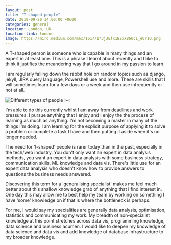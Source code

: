 ```yaml
---
layout: post
title: "T-shaped people"
date: 2019-09-20 14:00:00 +0600
categories: general
location: London, UK
location-link: london
image: https://miro.medium.com/max/1617/1*3jJEfx1B2xX86Uc1_e0r1Q.png
---
```


A T-shaped person is someone who is capable in many things and an expert in at least one. This is a phrase I learnt about recently and I like to think it justifies the meandering way that I go around in my passion to learn.

I am regularly falling down the rabbit hole on random topics such as django, jekyll, JIRA query language, Powershell use and more. These are skills that I will sometimes learn for a few days or a week and then use infrequently or not at all.

![Different types of people ><](https://miro.medium.com/max/1617/1*3jJEfx1B2xX86Uc1_e0r1Q.png)

<!--description-->

I'm able to do this currently whilst I am away from deadlines and work pressures. I pursue anything that I enjoy and I enjoy the the process of learning as much as anything. I'm not becoming a master in many of the things I'm doing. I am learning for the explicit purpose of applying it to solve a problem or complete a task I have and then putting it aside when it's no longer needed.

The need for 'I-shaped' people is rarer today than in the past, especially in the tech/web industry. You don't only want an expert in data analysis methods, you want an expert in data analysis with some business strategy, communication skills, ML knowledge and data vis. There's little use for an expert data analysis who doesn't know how to provide answers to questions the business needs answered.

Discovering this term for a 'generalising specialist' makes me feel much better about this shallow knowledge grab of anything that I find interest in. One day this may allow me to best help my team by working on something I have 'some' knowledge on if that is where the bottleneck is perhaps.

For me, I would say my specialities are generally data analysis, optimisation, statistics and communicating my work. My breadth of non-specialist knowledge at this point stretches across data vis, programming knowledge, data science and business acumen. I would like to deepen my knowledge of data science and data vis and add knowledge of database infrastructure to my broader knowledge.
